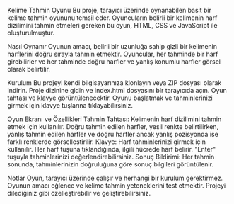 Kelime Tahmin Oyunu
Bu proje, tarayıcı üzerinde oynanabilen basit bir kelime tahmin oyununu temsil eder. Oyuncuların belirli bir kelimenin harf dizilimini tahmin etmeleri gereken bu oyun, HTML, CSS ve JavaScript ile oluşturulmuştur.

Nasıl Oynanır
Oyunun amacı, belirli bir uzunluğa sahip gizli bir kelimenin harflerini doğru sırayla tahmin etmektir. Oyuncular, her tahminde bir harf girebilirler ve her tahminde doğru harfler ve yanlış konumlu harfler görsel olarak belirtilir.

Kurulum
Bu projeyi kendi bilgisayarınıza klonlayın veya ZIP dosyası olarak indirin.
Proje dizinine gidin ve index.html dosyasını bir tarayıcıda açın.
Oyun tahtası ve klavye görüntülenecektir. Oyunu başlatmak ve tahminlerinizi girmek için klavye tuşlarına tıklayabilirsiniz.

Oyun Ekranı ve Özellikleri
Tahmin Tahtası: Kelimenin harf dizilimini tahmin etmek için kullanılır. Doğru tahmin edilen harfler, yeşil renkte belirtilirken, yanlış tahmin edilen harfler ve doğru harfler ancak yanlış pozisyonda ise farklı renklerde görselleştirilir.
Klavye: Harf tahminlerinizi girmek için kullanılır. Her harf tuşuna tıklandığında, ilgili hücrede harf belirir. "Enter" tuşuyla tahminlerinizi değerlendirebilirsiniz.
Sonuç Bildirimi: Her tahmin sonunda, tahminlerinizin doğruluğuna göre sonuç bilgileri görüntülenir.

Notlar
Oyun, tarayıcı üzerinde çalışır ve herhangi bir kurulum gerektirmez.
Oyunun amacı eğlence ve kelime tahmin yeteneklerini test etmektir.
Projeyi dilediğiniz gibi özelleştirebilir ve geliştirebilirsiniz.
